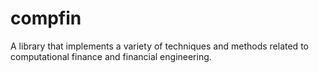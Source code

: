 # compfin

A library that implements a variety of techniques and methods related to computational finance and financial engineering.
